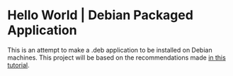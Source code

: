 # Hello World | Debian Packaged Application

This is an attempt to make a .deb application to be installed on Debian machines. This project will be based on the recommendations made [in this tutorial](http://wiki.opf-labs.org/display/SP/The+Hello+World+Debian+Package).
